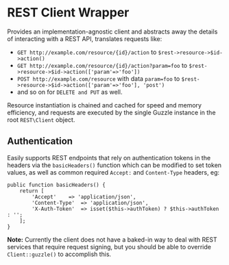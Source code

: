 # REST Client Wrapper

Provides an implementation-agnostic client and abstracts away the details of interacting with a REST API, translates requests like:

* `GET http://example.com/resource/{id}/action` to `$rest->resource->$id->action()`
* `GET http://example.com/resource/{id}/action?param=foo` to `$rest->resource->$id->action(['param'=>'foo'])`
* `POST http://example.com/resource` with data `param=foo` to `$rest->resource->$id->action(['param'=>'foo'], 'post')`
* and so on for `DELETE and PUT` as well.

Resource instantiation is chained and cached for speed and memory efficiency, and requests are executed by the single Guzzle instance in the root `REST\Client` object.

## Authentication

Easily supports REST endpoints that rely on authentication tokens in the headers via the `basicHeaders()` function which can be modified to set token values, as well as common required `Accept:` and `Content-Type` headers, eg:

	public function basicHeaders() {
		return [
			'Accept'	=> 'application/json',
			'Content-Type'	=> 'application/json',
			'X-Auth-Token'	=> isset($this->authToken) ? $this->authToken : '';
		];
	}

**Note:** Currently the client does not have a baked-in way to deal with REST services that require request signing, but you should be able to override `Client::guzzle()` to accomplish this.
